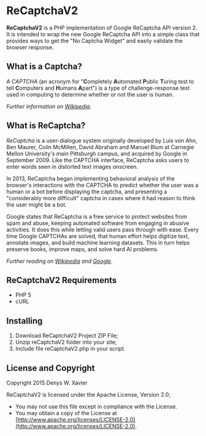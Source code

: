 # ReCaptchaV2

**ReCaptchaV2** is a PHP implementation of Google ReCaptcha API version 2. It is intended to wrap the new Google ReCaptcha API into a simple class that provides ways to get the "No Captcha Widget" and easily validate the browser response.

## What is a Captcha?

A *CAPTCHA* (an acronym for "**C**ompletely **A**utomated **P**ublic **T**uring test to tell **C**omputers and **H**umans **A**part") is a type of challenge-response test used in computing to determine whether or not the user is human.

*Further information on [Wikipedia](http://en.wikipedia.org/wiki/CAPTCHA)*.

## What is ReCaptcha?

*ReCaptcha* is a user-dialogue system originally developed by Luis von Ahn, Ben Maurer, Colin McMillen, David Abraham and Manuel Blum at Carnegie Mellon University's main Pittsburgh campus, and acquired by Google in September 2009. Like the CAPTCHA interface, ReCaptcha asks users to enter words seen in distorted text images onscreen.

In 2013, ReCaptcha began implementing behavioral analysis of the browser's interactions with the CAPTCHA to predict whether the user was a human or a bot before displaying the captcha, and presenting a "considerably more difficult" captcha in cases where it had reason to think the user might be a bot.

Google states that ReCaptcha is a free service to protect websites from spam and abuse, keeping automated software from engaging in abusive activities. It does this while letting valid users pass through with ease. Every time Google CAPTCHAs are solved, that human effort helps digitize text, annotate images, and build machine learning datasets. This in turn helps preserve books, improve maps, and solve hard AI problems.

*Further reading on [Wikipedia](http://wikipedia.org/wiki/ReCAPTCHA) and [Google](https://www.google.com/recaptcha/)*.

## ReCaptchaV2 Requirements

- PHP 5
- cURL

## Installing

1. Download ReCaptchaV2 Project ZIP File;
2. Unzip reCaptchaV2 folder into your site;
3. Include file reCaptchaV2.php in your script.

## License and Copyright

Copyright 2015 Denys W. Xavier

ReCaptchaV2 is licensed under the Apache License, Version 2.0;

- You may not use this file except in compliance with the License.
- You may obtain a copy of the License at [http://www.apache.org/licenses/LICENSE-2.0](http://www.apache.org/licenses/LICENSE-2.0).